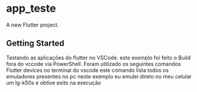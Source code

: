 # app_teste

A new Flutter project.

## Getting Started

Testando as aplicações do flutter no VSCode.
este exemplo foi feito o Build fora do vccode  via PowerShell.
Foram utilizado os seguintes comandos
Flutter devices no terminal do vscode
este comando lista todos os emuladores presentes no pc
neste exemplo eu emulei direto no meu celular um lg-k50s e obtive exito na execução
